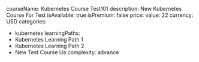 courseName: Kubernetes Course Test101
description: New Kubernetes Course For Test
isAvailable: true
isPremium: false
price: 
  value: 22
  currency: USD
categories: 
  - kubernetes
learningPaths:
  - Kubernetes Learning Path 1
  - Kubernetes Learning Path 2
  - New Test Course Ua
complexity: advance
